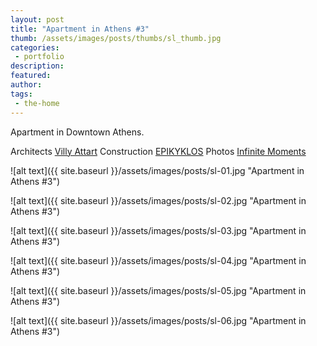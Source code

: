 ```yaml
---
layout: post
title: "Apartment in Athens #3"
thumb: /assets/images/posts/thumbs/sl_thumb.jpg
categories:
 - portfolio
description:
featured:
author: 
tags:
 - the-home
---
```


Apartment in Downtown Athens.

<p class="credits">
    <span class="title">Architects</span>
        <span class="contributor"><a href="https://www.linkedin.com/in/villy-attart-92171722/">Villy Attart</a></span>
    <span class="title">Construction</span>
        <span class="contributor"><a href="https://epikyklos.gr/">EPIKYKLOS</a></span>
    <span class="title">Photos</span>
        <span class="contributor"><a href="http://imoments.gr/">Infinite Moments</a></span> 
</p>

![alt text]({{ site.baseurl }}/assets/images/posts/sl-01.jpg "Apartment in Athens #3")

![alt text]({{ site.baseurl }}/assets/images/posts/sl-02.jpg "Apartment in Athens #3")

![alt text]({{ site.baseurl }}/assets/images/posts/sl-03.jpg "Apartment in Athens #3")

![alt text]({{ site.baseurl }}/assets/images/posts/sl-04.jpg "Apartment in Athens #3")

![alt text]({{ site.baseurl }}/assets/images/posts/sl-05.jpg "Apartment in Athens #3")

![alt text]({{ site.baseurl }}/assets/images/posts/sl-06.jpg "Apartment in Athens #3")